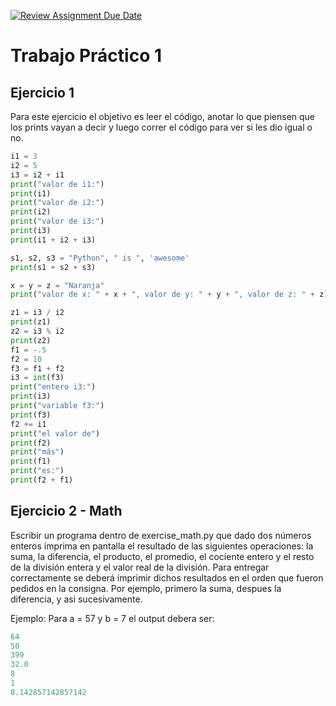 [![Review Assignment Due Date](https://classroom.github.com/assets/deadline-readme-button-24ddc0f5d75046c5622901739e7c5dd533143b0c8e959d652212380cedb1ea36.svg)](https://classroom.github.com/a/A1I8Af3W)
# Trabajo Práctico 1

## Ejercicio 1

Para este ejercicio el objetivo es leer el código, anotar lo que piensen que los prints vayan a decir y luego correr el código para ver si les dio igual o no.

```python
i1 = 3
i2 = 5
i3 = i2 + i1
print("valor de i1:")
print(i1)
print("valor de i2:")
print(i2)
print("valor de i3:")
print(i3)
print(i1 + i2 + i3)

s1, s2, s3 = "Python", " is ", 'awesome'
print(s1 + s2 + s3)

x = y = z = "Naranja"
print("valor de x: " + x + ", valor de y: " + y + ", valor de z: " + z)

z1 = i3 / i2
print(z1)
z2 = i3 % i2
print(z2)
f1 = -.5
f2 = 10
f3 = f1 + f2
i3 = int(f3)
print("entero i3:")
print(i3)
print("variable f3:")
print(f3)
f2 += i1
print("el valor de")
print(f2)
print("más")
print(f1)
print("es:")
print(f2 + f1)

```

## Ejercicio 2 - Math

Escribir un programa dentro de exercise_math.py que dado dos números enteros imprima en pantalla el resultado de las siguientes operaciones: la suma, la diferencia, el producto, el promedio, el cociente entero y el resto de la división entera y el valor real de la división. Para entregar correctamente se deberá imprimir dichos resultados en el orden que fueron pedidos en la consigna. Por ejemplo, primero la suma, despues la diferencia, y asi sucesivamente.

Ejemplo: Para a = 57 y b = 7 el output debera ser:

```python
64
50
399
32.0
8
1
8.142857142857142
```


